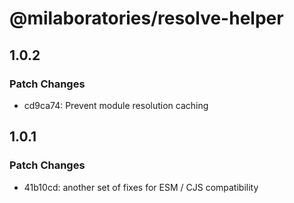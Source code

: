 # @milaboratories/resolve-helper

## 1.0.2

### Patch Changes

- cd9ca74: Prevent module resolution caching

## 1.0.1

### Patch Changes

- 41b10cd: another set of fixes for ESM / CJS compatibility
